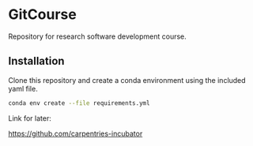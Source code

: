 # GitCourse

Repository for research software development course.
## Installation

Clone this repository and create a conda environment using the included yaml file.

```bash
conda env create --file requirements.yml
```

Link for later:

https://github.com/carpentries-incubator
